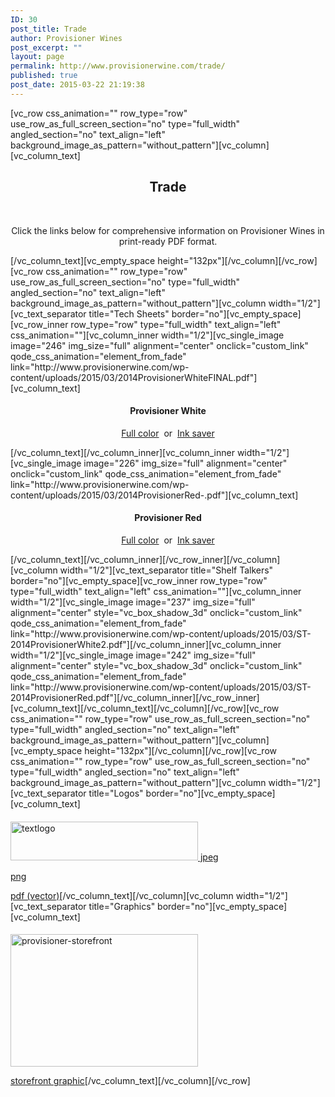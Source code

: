 ```yaml
---
ID: 30
post_title: Trade
author: Provisioner Wines
post_excerpt: ""
layout: page
permalink: http://www.provisionerwine.com/trade/
published: true
post_date: 2015-03-22 21:19:38
---
```

[vc_row css_animation="" row_type="row" use_row_as_full_screen_section="no" type="full_width" angled_section="no" text_align="left" background_image_as_pattern="without_pattern"][vc_column][vc_column_text]
<h2 style="text-align: center;">Trade</h2>
&nbsp;
<p style="text-align: center;">Click the links below for comprehensive information on Provisioner Wines in print-ready PDF format.</p>
[/vc_column_text][vc_empty_space height="132px"][/vc_column][/vc_row][vc_row css_animation="" row_type="row" use_row_as_full_screen_section="no" type="full_width" angled_section="no" text_align="left" background_image_as_pattern="without_pattern"][vc_column width="1/2"][vc_text_separator title="Tech Sheets" border="no"][vc_empty_space][vc_row_inner row_type="row" type="full_width" text_align="left" css_animation=""][vc_column_inner width="1/2"][vc_single_image image="246" img_size="full" alignment="center" onclick="custom_link" qode_css_animation="element_from_fade" link="http://www.provisionerwine.com/wp-content/uploads/2015/03/2014ProvisionerWhiteFINAL.pdf"][vc_column_text]
<h4 style="text-align: center;">Provisioner White</h4>
<p style="text-align: center;"><a href="http://www.provisionerwine.com/wp-content/uploads/2015/06/2014ProvisionerWhite.pdf" target="_blank" rel="noopener">Full color</a>  or  <a href="http://www.provisionerwine.com/wp-content/uploads/2015/06/2014ProvisionerWhite-IS.pdf" target="_blank" rel="noopener">Ink saver</a></p>
[/vc_column_text][/vc_column_inner][vc_column_inner width="1/2"][vc_single_image image="226" img_size="full" alignment="center" onclick="custom_link" qode_css_animation="element_from_fade" link="http://www.provisionerwine.com/wp-content/uploads/2015/03/2014ProvisionerRed-.pdf"][vc_column_text]
<h4 style="text-align: center;">Provisioner Red</h4>
<p style="text-align: center;"><a href="http://www.provisionerwine.com/wp-content/uploads/2015/03/2014ProvisionerRed-.pdf" target="_blank" rel="noopener">Full color</a>  or  <a href="http://www.provisionerwine.com/wp-content/uploads/2015/03/2014ProvisionerRed-IS-.pdf" target="_blank" rel="noopener">Ink saver</a></p>
[/vc_column_text][/vc_column_inner][/vc_row_inner][/vc_column][vc_column width="1/2"][vc_text_separator title="Shelf Talkers" border="no"][vc_empty_space][vc_row_inner row_type="row" type="full_width" text_align="left" css_animation=""][vc_column_inner width="1/2"][vc_single_image image="237" img_size="full" alignment="center" style="vc_box_shadow_3d" onclick="custom_link" qode_css_animation="element_from_fade" link="http://www.provisionerwine.com/wp-content/uploads/2015/03/ST-2014ProvisionerWhite2.pdf"][/vc_column_inner][vc_column_inner width="1/2"][vc_single_image image="242" img_size="full" alignment="center" style="vc_box_shadow_3d" onclick="custom_link" qode_css_animation="element_from_fade" link="http://www.provisionerwine.com/wp-content/uploads/2015/03/ST-2014ProvisionerRed.pdf"][/vc_column_inner][/vc_row_inner][vc_column_text][/vc_column_text][/vc_column][/vc_row][vc_row css_animation="" row_type="row" use_row_as_full_screen_section="no" type="full_width" angled_section="no" text_align="left" background_image_as_pattern="without_pattern"][vc_column][vc_empty_space height="132px"][/vc_column][/vc_row][vc_row css_animation="" row_type="row" use_row_as_full_screen_section="no" type="full_width" angled_section="no" text_align="left" background_image_as_pattern="without_pattern"][vc_column width="1/2"][vc_text_separator title="Logos" border="no"][vc_empty_space][vc_column_text]
<h4></h4>
<a href="http://www.provisionerwine.com/wp-content/uploads/2015/03/textlogo.png"><img class="alignnone size-medium wp-image-197" src="http://www.provisionerwine.com/wp-content/uploads/2015/03/textlogo-300x62.png" alt="textlogo" width="300" height="62" /></a><a href="http://www.provisionerwine.com/wp-content/uploads/2015/03/textlogo.jpg">
jpeg</a>

<a href="http://www.provisionerwine.com/wp-content/uploads/2015/03/textlogo.png">png</a>

<a href="http://www.provisionerwine.com/wp-content/uploads/2015/03/textlogo.pdf">pdf (vector)</a>[/vc_column_text][/vc_column][vc_column width="1/2"][vc_text_separator title="Graphics" border="no"][vc_empty_space][vc_column_text]
<h4></h4>
<a href="http://www.provisionerwine.com/wp-content/uploads/2015/03/provisioner-storefront.png"><img class="alignnone size-medium wp-image-194" src="http://www.provisionerwine.com/wp-content/uploads/2015/03/provisioner-storefront-300x212.png" alt="provisioner-storefront" width="300" height="212" /></a>

<a href="http://www.provisionerwine.com/wp-content/uploads/2015/03/provisioner-storefront.png">storefront graphic</a>[/vc_column_text][/vc_column][/vc_row]